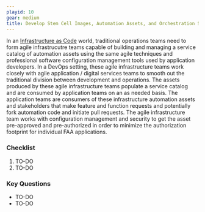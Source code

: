 ```yaml
---
playid: 10
gear: medium
title: Develop Stem Cell Images, Automation Assets, and Orchestration Scripts using agile techniques and software configuration management (SCM) tools.
---
```


In an [Infrastructure as Code](https://www.thoughtworks.com/insights/blog/infrastructure-code-reason-smile)
world, traditional operations teams need to form agile
infrastrucutre teams capable of building and managing a service
catalog of automation assets using the same agile techniques and
professional software configuration management tools used by
application developers. In a DevOps setting, these agile
infrastructure teams work closely with agile application / digital
services teams to smooth out the traditional division between
development and operations. The assets produced by these agile
infrastructure teams populate a service catalog and are consumed by
application teams on an as needed basis. The application teams are
consumers of these infrastructure automation assets and stakeholders
that make feature and function requests and potentially fork
automation code and initiate pull requests. The agile infrastructure
team works with configuration management and security to get the
asset pre-approved and pre-authorized in order to minimize the
authorization footprint for individual FAA applications.

### Checklist
1. TO-DO
2. TO-DO

### Key Questions
- TO-DO
- TO-DO
